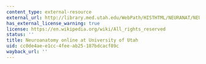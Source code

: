 ```yaml
---
content_type: external-resource
external_url: http://library.med.utah.edu/WebPath/HISTHTML/NEURANAT/NEURANCA.html
has_external_license_warning: true
license: https://en.wikipedia.org/wiki/All_rights_reserved
status: ''
title: Neuroanatomy online at University of Utah
uid: cc0de4ae-e1cc-4fee-ab25-187bdcacf89c
wayback_url: ''
---
```

